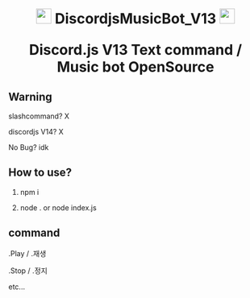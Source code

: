 <h1 align="center"><img src="./assets/logo.gif" width="30px"> DiscordjsMusicBot_V13 <img src="./assets/logo.gif" width="30px">

Discord.js V13 Text command / Music bot OpenSource

## Warning
slashcommand? X

discordjs V14? X

No Bug? idk

## How to use?

1. npm i

2. node .    or    node index.js

## command

.Play / .재생

.Stop / .정지

etc...

